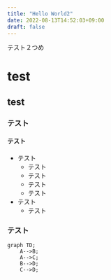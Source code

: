```yaml
---
title: "Hello World2"
date: 2022-08-13T14:52:03+09:00
draft: false
---
```


テスト２つめ

# test
## test
### テスト
#### テスト

- テスト
  - テスト
  -  テスト
    - テスト
  - テスト
- テスト
  - テスト

### テスト

```mermaid
graph TD;
    A-->B;
    A-->C;
    B-->D;
    C-->D;
```
